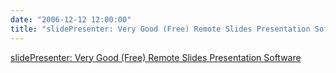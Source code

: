 ```yaml
---
date: "2006-12-12 12:00:00"
title: "slidePresenter: Very Good (Free) Remote Slides Presentation Software"
---
```


[slidePresenter: Very Good (Free) Remote Slides Presentation Software](/lemire/blog/2006/12-12-slidepresenter-very-good-free-remote-slides-presentation-software)

